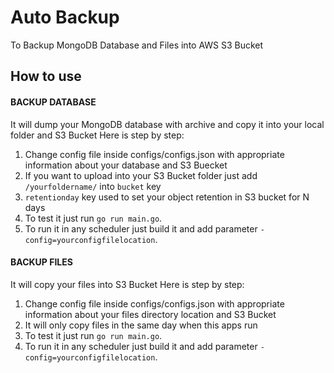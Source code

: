 # Auto Backup
To Backup MongoDB Database and Files into AWS S3 Bucket

How to use
---
#### BACKUP DATABASE
It will dump your MongoDB database with archive and copy it into your local folder and S3 Bucket
Here is step by step:
1. Change config file inside configs/configs.json with appropriate information about your database and S3 Buecket
2. If you want to upload into your S3 Bucket folder just add `/yourfoldername/` into `bucket` key
3. `retentionday` key used to set your object retention in S3 bucket for N days
3. To test it just run `go run main.go`.
4. To run it in any scheduler just build it and add parameter `-config=yourconfigfilelocation`.

#### BACKUP FILES
It will copy your files into S3 Bucket
Here is step by step:
1. Change config file inside configs/configs.json with appropriate information about your files directory location and S3 Bucket
2. It will only copy files in the same day when this apps run
3. To test it just run `go run main.go`.
4. To run it in any scheduler just build it and add parameter `-config=yourconfigfilelocation`.


